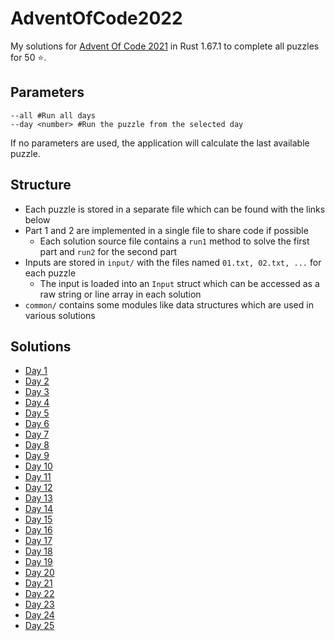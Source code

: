 # AdventOfCode2022
My solutions for [Advent Of Code 2021](https://adventofcode.com/2021) in Rust 1.67.1 to complete all puzzles for 50 ⭐.

## Parameters
```
--all #Run all days
--day <number> #Run the puzzle from the selected day
```
If no parameters are used, the application will calculate the last available puzzle.

## Structure
- Each puzzle is stored in a separate file which can be found with the links below
- Part 1 and 2 are implemented in a single file to share code if possible
  - Each solution source file contains a `run1` method to solve the first part and `run2` for the second part
- Inputs are stored in `input/` with the files named `01.txt, 02.txt, ...` for each puzzle
  - The input is loaded into an `Input` struct which can be accessed as a raw string or line array in each solution
- `common/` contains some modules like data structures which are used in various solutions

## Solutions
- [Day 1](/src/solutions/day01.rs)
- [Day 2](/src/solutions/day02.rs)
- [Day 3](/src/solutions/day03.rs)
- [Day 4](/src/solutions/day04.rs)
- [Day 5](/src/solutions/day05.rs)
- [Day 6](/src/solutions/day06.rs)
- [Day 7](/src/solutions/day07.rs)
- [Day 8](/src/solutions/day08.rs)
- [Day 9](/src/solutions/day09.rs)
- [Day 10](/src/solutions/day10.rs)
- [Day 11](/src/solutions/day11.rs)
- [Day 12](/src/solutions/day12.rs)
- [Day 13](/src/solutions/day13.rs)
- [Day 14](/src/solutions/day14.rs)
- [Day 15](/src/solutions/day15.rs)
- [Day 16](/src/solutions/day16.rs)
- [Day 17](/src/solutions/day17.rs)
- [Day 18](/src/solutions/day18.rs)
- [Day 19](/src/solutions/day19.rs)
- [Day 20](/src/solutions/day20.rs)
- [Day 21](/src/solutions/day21.rs)
- [Day 22](/src/solutions/day22.rs)
- [Day 23](/src/solutions/day23.rs)
- [Day 24](/src/solutions/day24.rs)
- [Day 25](/src/solutions/day25.rs)